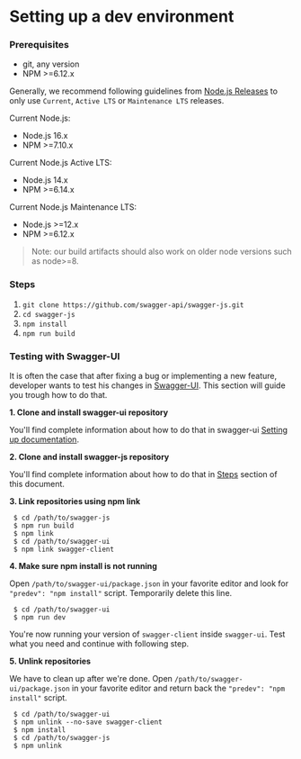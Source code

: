 # Setting up a dev environment

### Prerequisites

- git, any version
- NPM >=6.12.x

Generally, we recommend following guidelines from [Node.js Releases](https://nodejs.org/en/about/releases/) to only use `Current`, `Active LTS` or `Maintenance LTS` releases.

Current Node.js:
- Node.js 16.x
- NPM >=7.10.x

Current Node.js Active LTS:
- Node.js 14.x
- NPM >=6.14.x

Current Node.js Maintenance LTS:
- Node.js >=12.x
- NPM >=6.12.x

> Note: our build artifacts should also work on older node versions such as node>=8.

### Steps

1. `git clone https://github.com/swagger-api/swagger-js.git`
2. `cd swagger-js`
3. `npm install`
4. `npm run build`

### Testing with Swagger-UI

It is often the case that after fixing a bug or implementing a new feature,
developer wants to test his changes in [Swagger-UI](https://github.com/swagger-api/swagger-ui).
This section will guide you trough how to do that.

**1. Clone and install swagger-ui repository**

You'll find complete information about how to do that in swagger-ui [Setting up documentation](https://github.com/swagger-api/swagger-ui/blob/master/docs/development/setting-up.md).

**2. Clone and install swagger-js repository**

You'll find complete information about how to do that in [Steps](setting-up.md#steps) section of this document.

**3. Link repositories using npm link**

```shell script
 $ cd /path/to/swagger-js
 $ npm run build
 $ npm link
 $ cd /path/to/swagger-ui
 $ npm link swagger-client
```

**4. Make sure npm install is not running**

Open `/path/to/swagger-ui/package.json` in your favorite editor and look for `"predev": "npm install"`
script. Temporarily delete this line.

```shell script
 $ cd /path/to/swagger-ui
 $ npm run dev
``` 

You're now running your version of `swagger-client` inside `swagger-ui`. Test
what you need and continue with following step.

**5. Unlink repositories**

We have to clean up after we're done. Open `/path/to/swagger-ui/package.json` 
in your favorite editor and return back the `"predev": "npm install"` script.

```shell script
 $ cd /path/to/swagger-ui
 $ npm unlink --no-save swagger-client
 $ npm install
 $ cd /path/to/swagger-js
 $ npm unlink
```




